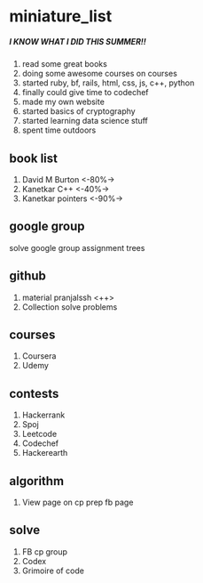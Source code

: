 # miniature_list

##### I KNOW WHAT I DID THIS SUMMER!!
1. read some great books
2. doing some awesome courses on courses
3. started ruby, bf, rails, html, css, js, c++, python
4. finally could give time to codechef
5. made my own website
6. started basics of cryptography
7. started learning data science stuff
8. spent time outdoors

## book list
1. David M Burton <-80%->
2. Kanetkar C++ <-40%->
3. Kanetkar pointers <-90%->

## google group
solve google group assignment trees

## github 
1. material pranjalssh <++>
2. Collection solve problems

## courses
1. Coursera
2. Udemy

## contests
1. Hackerrank
2. Spoj
3. Leetcode
4. Codechef
5. Hackerearth

## algorithm
1. View page on cp prep fb page

## solve
1. FB cp group
2. Codex
3. Grimoire of code
